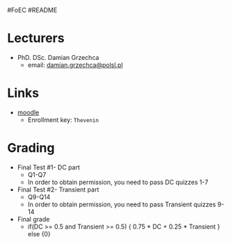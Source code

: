 \#FoEC #README

# Lecturers

- PhD. DSc. Damian Grzechca 
  - email: damian.grzechca@polsl.pl

# Links

- [moodle](https://platforma.polsl.pl/rau3/course/view.php?id=80209) 
  - Enrollment key: `Thevenin`

# Grading

- Final Test #1- DC part 
  - Q1-Q7
  - In order to obtain permission, you need to pass DC quizzes 1-7
- Final Test  #2- Transient part 
  - Q9-Q14
  - In order to obtain permission, you need to pass Transient quizzes 9-14
- Final grade 
  - if(DC >= 0.5 and Transient >= 0.5) 
    { 0.75 \* DC + 0.25 \* Transient } 
    else 
    {0} 